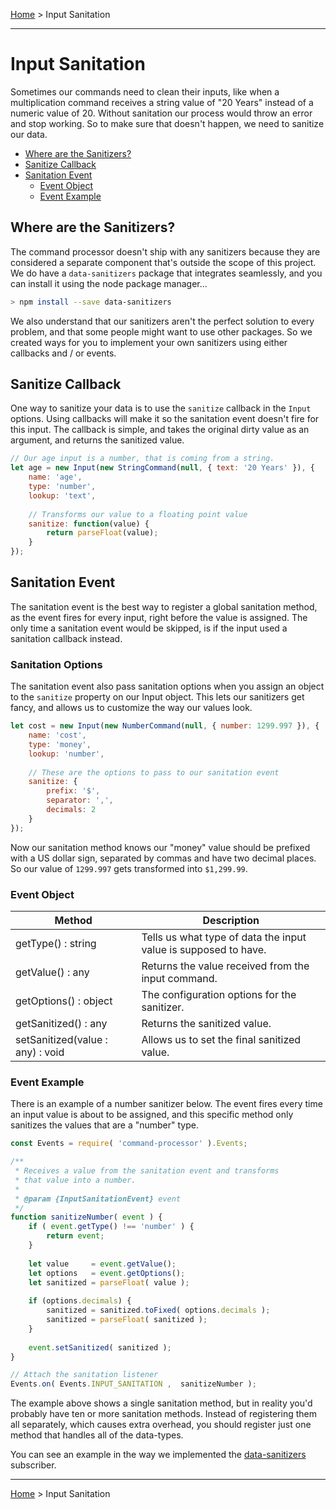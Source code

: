 [Home](../README.md) > Input Sanitation

<hr>

# Input Sanitation
Sometimes our commands need to clean their inputs, like when a multiplication
command receives a string value of "20 Years" instead of a numeric value of 20.
Without sanitation our process would throw an error and stop working. So to make
sure that doesn't happen, we need to sanitize our data.

- [Where are the Sanitizers?](#where-are-the-sanitizers)
- [Sanitize Callback](#sanitize-callback)
- [Sanitation Event](#sanitation-event)
    - [Event Object](#event-object)
    - [Event Example](#event-example)


## Where are the Sanitizers?
The command processor doesn't ship with any sanitizers because they are considered a
separate component that's outside the scope of this project. We do have a `data-sanitizers`
package that integrates seamlessly, and you can install it using the node package manager...

```bash
> npm install --save data-sanitizers
```

We also understand that our sanitizers aren't the perfect solution to every problem,
and that some people might want to use other packages. So we created ways for you to
implement your own sanitizers using either callbacks and / or events.

## Sanitize Callback
One way to sanitize your data is to use the `sanitize` callback in the `Input` options.
Using callbacks will make it so the sanitation event doesn't fire for this input. The
callback is simple, and takes the original dirty value as an argument, and returns
the sanitized value.

```javascript
// Our age input is a number, that is coming from a string.
let age = new Input(new StringCommand(null, { text: '20 Years' }), {
    name: 'age',
    type: 'number',
    lookup: 'text',
    
    // Transforms our value to a floating point value
    sanitize: function(value) {
        return parseFloat(value);
    }
});
```

## Sanitation Event
The sanitation event is the best way to register a global sanitation method, as the event
fires for every input, right before the value is assigned. The only time a sanitation
event would be skipped, is if the input used a sanitation callback instead.

### Sanitation Options
The sanitation event also pass sanitation options when you assign an object to the
`sanitize` property on our Input object. This lets our sanitizers get fancy, and allows
us to customize the way our values look.

```javascript
let cost = new Input(new NumberCommand(null, { number: 1299.997 }), {
    name: 'cost',
    type: 'money',
    lookup: 'number',
    
    // These are the options to pass to our sanitation event
    sanitize: {
        prefix: '$',
        separator: ',',
        decimals: 2
    }
});
```

Now our sanitation method knows our "money" value should be prefixed with a US dollar
sign, separated by commas and have two decimal places. So our value of `1299.997`
gets transformed into `$1,299.99`.

### Event Object
| Method                     | Description                                                     |
|----------------------------|-----------------------------------------------------------------|
| getType() : string         | Tells us what type of data the input value is supposed to have. |
| getValue() : any           | Returns the value received from the input command.              |
| getOptions() : object      | The configuration options for the sanitizer.                    |
| getSanitized() : any       | Returns the sanitized value.                                    |
| setSanitized(value : any) : void | Allows us to set the final sanitized value.                     | 

### Event Example
There is an example of a number sanitizer below. The event fires every
time an input value is about to be assigned, and this specific method
only sanitizes the values that are a "number" type.

```javascript
const Events = require( 'command-processor' ).Events;

/**
 * Receives a value from the sanitation event and transforms
 * that value into a number.
 * 
 * @param {InputSanitationEvent} event
 */
function sanitizeNumber( event ) {
    if ( event.getType() !== 'number' ) {
        return event;
    }
    
    let value     = event.getValue();
    let options   = event.getOptions();
    let sanitized = parseFloat( value );
    
    if (options.decimals) {
        sanitized = sanitized.toFixed( options.decimals );
        sanitized = parseFloat( sanitized );
    }
    
    event.setSanitized( sanitized );
}

// Attach the sanitation listener
Events.on( Events.INPUT_SANITATION ,  sanitizeNumber );
```

The example above shows a single sanitation method, but in reality you'd probably have
ten or more sanitation methods. Instead of registering them all separately, which causes
extra overhead, you should register just one method that handles all of the data-types.

You can see an example in the way we implemented the
[data-sanitizers](../src/subscribers/sanitation.js) subscriber.

<hr>

[Home](../README.md) > Input Sanitation